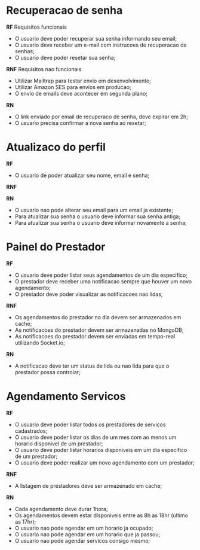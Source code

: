 # Recuperacao de senha
**RF** Requisitos funcionais
- O usuario deve poder recuperar sua senha informando seu email;
- O usuario deve receber um e-mail com instrucoes de recuperacao de senhas;
- O usuario deve poder resetar sua senha;

**RNF** Requisitos nao funcionais
- Utilizar Mailtrap para testar envio em desenvolvimento;
- Utilizar Amazon SES para envios em producao;
- O envio de emails deve acontecer em segunda plano;

**RN**
- O link enviado por email de recuperaco de senha, deve expirar em 2h;
- O usuario precisa confirmar a nova senha ao resetar;

# Atualizaco do perfil

**RF**
- O usuario de poder atualizar seu nome, email e senha;

**RNF**

**RN**
- O usuario nao pode alterar seu email para um email ja existente;
- Para atualizar sua senha o usuario deve informar sua senha antiga;
- Para atualizar sua senha o usuario deve informar novamente a senha;

# Painel do Prestador

**RF**
- O usuario deve poder listar seus agendamentos de um dia especifico;
- O prestador deve receber uma notificacao sempre que houver um novo agendamento;
- O prestador deve poder visualizar as notificacoes nao lidas;

**RNF**
- Os agendamentos do prestador no dia devem ser armazenados em cache;
- As notificacoes do prestador devem ser armazenadas no MongoDB;
- As notificacoes do prestador devem ser enviadas em tempo-real utilizando Socket.io;

**RN**
- A notificacao deve ter um status de lida ou nao lida para que o prestador possa controlar;

# Agendamento Servicos

**RF**
- O usuario deve poder listar todos os prestadores de servicos cadastrados;
- O usuario deve poder listar os dias de um mes com ao menos um horario disponivel de um prestador;
- O usuario deve poder listar horarios disponiveis em um dia especifico de um prestador;
- O usuario deve poder realizar um novo agendamento com um prestador;

**RNF**
- A listagem de prestadores deve ser armazenado em cache;

**RN**
- Cada agendamento deve durar 1hora;
- Os agendamentos devem estar disponiveis entre as 8h as 18hr (ultimo as 17hr);
- O usuario nao pode agendar em um horario ja ocupado;
- O usuario nao pode agendar em um horario que ja passou;
- O usuario nao pode agendar servicos consigo mesmo;

